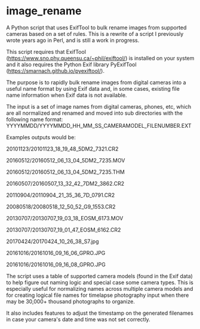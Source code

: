 # image_rename
A Python script that uses ExifTool to bulk rename images from supported cameras based on a set of rules. This is a rewrite of a script I previously wrote years ago in Perl, and is still a work in progress.

This script requires that ExifTool (https://www.sno.phy.queensu.ca/~phil/exiftool/) is installed on your system and it also requires the Python Exif library PyExifTool (https://smarnach.github.io/pyexiftool/).

The purpose is to rapidly bulk rename images from digital cameras into a useful name format by using Exif data and, in some cases, existing file name information when Exif data is not available.

The input is a set of image names from digital cameras, phones, etc, which are all normalized and renamed and moved into sub directories with the following name format: YYYYMMDD/YYYYMMDD_HH_MM_SS_CAMERAMODEL_FILENUMBER.EXT

Examples outputs would be:

20101123/20101123_18_19_48_5DM2_7321.CR2

20160512/20160512_06_13_04_5DM2_7235.MOV

20160512/20160512_06_13_04_5DM2_7235.THM

20160507/20160507_13_32_42_7DM2_3862.CR2

20110904/20110904_21_35_36_7D_0791.CR2

20080518/20080518_12_50_52_G9_1553.CR2

20130707/20130707_19_03_18_EOSM_6173.MOV

20130707/20130707_19_01_47_EOSM_6162.CR2

20170424/20170424_10_26_38_S7.jpg

20161016/20161016_09_16_06_GPRO.JPG

20161016/20161016_09_16_08_GPRO.JPG

The script uses a table of supported camera models (found in the Exif data) to help figure out naming logic and special case some camera types. This is especially useful for normalizing names across multiple camera models and for creating logical file names for timelapse photography input when there may be 30,000+ thousand photographs to organize.

It also includes features to adjust the timestamp on the generated filenames in case your camera's date and time was not set correctly.
